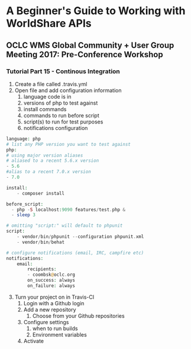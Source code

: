 # A Beginner's Guide to Working with WorldShare APIs
## OCLC WMS Global Community + User Group Meeting 2017: Pre-Conference Workshop
### Tutorial Part 15 - Continous Integration

1. Create a file called .travis.yml
2. Open file and add configuration information
	1. language code is in
	2. versions of php to test against
	3. install commands
	4. commands to run before script
	5. script(s) to run for test purposes
	6. notifications configuration

```php
language: php
# list any PHP version you want to test against
php:
# using major version aliases
# aliased to a recent 5.6.x version
- 5.6
#alias to a recent 7.0.x version
- 7.0

install:
    - composer install

before_script:
  - php -S localhost:9090 features/test.php &
  - sleep 3

# omitting "script:" will default to phpunit
script: 
    - vendor/bin/phpunit --configuration phpunit.xml
    - vendor/bin/behat

# configure notifications (email, IRC, campfire etc)
notifications:
    email:
        recipients:
        - coombsk@oclc.org
        on_success: always
        on_failure: always
```
3. Turn your project on in Travis-CI
    1. Login with a Github login
    2. Add a new repository
        1. Choose from your Github repositories
    3. Configure settings
        1. when to run builds
        2. Environment variables
    4. Activate